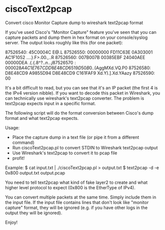 # ciscoText2pcap
Convert cisco Monitor Capture dump to wireshark text2pcap format

If you've used Cisco's "Monitor Capture" feature you've seen that you can capture packets and dump them in hex format on your console/syslog server. The output looks roughly like this (for one packet):


87526540:                            45C0004C              E@.L
87526550: 00000000 FD11C63E 0A303001 AC1F1052  ....}.F&gt;.00.,..R
87526560: 007B007B 00385EBF 24040AEE 00000DEA  .{.{.8^?$..n...j
87526570: 000028A4 C1E767CD D8E48CD6 519D50B0  ..($AggMXd.VQ.P0
87526580: D8E48CD9 A9855D94 D8E48CD9 C161FAF9  Xd.Y).].Xd.YAazy
87526590: 00 

It's a bit difficult to read, but you can see that it's an IP packet (the first 4 is the IPv4 version nibble). If you want to decode this packet in Wireshark, you can technically use wireshark's text2pcap converter. The problem is text2pcap expects input in a specific format.

The following script will do the format conversion between Cisco's dump format and what text2pcap expects.

Usage:

 * Place the capture dump in a text file (or pipe it from a different command)
 * Run ciscoText2pcap.pl to convert STDIN to Wireshark text2pcap output
 * Use Wireshark's text2pcap to convert it to pcap file
 * profit!
 
Example:
 $ cat input.txt | ./ciscoText2pcap.pl > output.txt 
 $ text2pcap -d -e 0x800  output.txt output.pcap 
 
You need to tell text2pcap what kind of fake layer2 to create and what higher level protocol to expect (0x800 is the EtherType of IPv4).
 
You can convert multiple packets at the same time. Simply include them in the input file. If the input file contains lines that don't look like "monitor capture" format, they will be ignored (e.g. if you have other logs in the output they will be ignored).
 
Enjoy!
